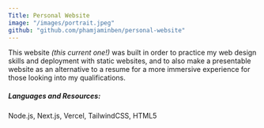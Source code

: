 ```yaml
---
Title: Personal Website
image: "/images/portrait.jpeg"
github: "github.com/phamjaminben/personal-website"
---
```

This website *(this current one!)* was built in order to practice my web design skills and deployment with static websites, and to also make a presentable website as an alternative to a resume for a more immersive experience for those looking into my qualifications.

##### Languages and Resources:
Node.js, Next.js, Vercel, TailwindCSS, HTML5

